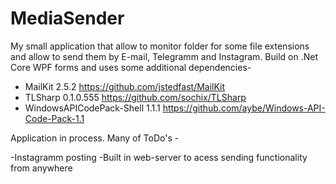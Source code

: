 # MediaSender

My small application that allow to monitor folder for some file extensions and allow to send them by E-mail, Telegramm and Instagram. Build
on .Net Core WPF forms and uses some additional dependencies-
- MailKit 2.5.2 https://github.com/jstedfast/MailKit
- TLSharp 0.1.0.555 https://github.com/sochix/TLSharp
- WindowsAPICodePack-Shell 1.1.1 https://github.com/aybe/Windows-API-Code-Pack-1.1

Application in process. Many of ToDo's -

-Instagramm posting
-Built in web-server to acess sending functionality from anywhere
